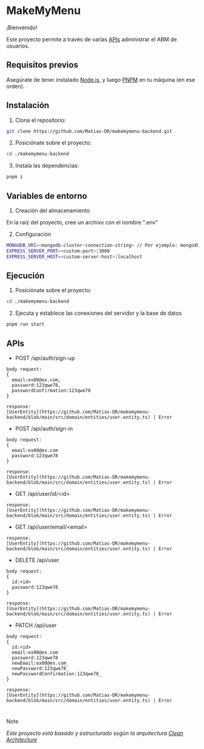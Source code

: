 # MakeMyMenu

¡Bienvenido!

Este proyecto permite a través de varias [APIs](https://es.wikipedia.org/wiki/API) administrar el ABM de usuarios.

## Requisitos previos

Asegúrate de tener instalado [Node.js](https://nodejs.org/en), y luego [PNPM](https://pnpm.io/) en tu máquina (en ese orden).

## Instalación

1. Clona el repositorio:

  ```bash
  git clone https://github.com/Matias-DR/makemymenu-backend.git
  ```

2. Posiciónate sobre el proyecto:

  ```bash
  cd ./makemymenu-backend
  ```

3. Instala las dependencias:

  ```bash
  pnpm i
  ```

## Variables de entorno

1. Creación del almacenamiento

En la raíz del proyecto, cree un archivo con el nombre ".env"

2. Configuración

  ```bash
  MONGODB_URI=<mongodb-cluster-connection-string> // Por ejemplo: mongodb+srv://<usuario>:<contraseña>@cluster.<codigo-de-cluster>.mongodb.net/<nombre-de-db-dentro-del-cluster>?retryWrites=true&w=majority
  EXPRESS_SERVER_PORT=<custom-port>|3000
  EXPRESS_SERVER_HOST=<custom-server-host>|localhost
  ```

## Ejecución

1. Posiciónate sobre el proyecto:

  ```bash
  cd ./makemymenu-backend
  ```

2. Ejecuta y establece las conexiones del servidor y la base de datos

  ```bash
  pnpm run start
  ```

## APIs

- POST /api/auth/sign-up
```
body request:
{
  email:ex00@ex.com,
  password:123qwe78,
  passwordConfirmation:123qwe78
}

response:
[UserEntity](https://github.com/Matias-DR/makemymenu-backend/blob/main/src/domain/entities/user.entity.ts) | Error
```

- POST /api/auth/sign-in
```
body request:
{
  email:ex00@ex.com
  password:123qwe78
}

response:
[UserEntity](https://github.com/Matias-DR/makemymenu-backend/blob/main/src/domain/entities/user.entity.ts) | Error
```

- GET /api/user/id/&lt;id&gt;
```
response:
[UserEntity](https://github.com/Matias-DR/makemymenu-backend/blob/main/src/domain/entities/user.entity.ts) | Error
```

- GET /api/user/email/&lt;email&gt;
```
response:
[UserEntity](https://github.com/Matias-DR/makemymenu-backend/blob/main/src/domain/entities/user.entity.ts) | Error
```

- DELETE /api/user
```
body request:
{
  id:<id>
  password:123qwe78
}

response:
[UserEntity](https://github.com/Matias-DR/makemymenu-backend/blob/main/src/domain/entities/user.entity.ts) | Error
```

- PATCH /api/user
```
body request:
{
  id:<id>
  email:ex00@ex.com
  password:123qwe78
  newEmail:ex00@ex.com_
  newPassword:123qwe78_
  newPasswordConfirmation:123qwe78_
}

response:
[UserEntity](https://github.com/Matias-DR/makemymenu-backend/blob/main/src/domain/entities/user.entity.ts) | Error
```

#

> [!NOTE]
> _Este proyecto está basado y estructurado según la arquitectura [Clean Architecture](https://blog.cleancoder.com/uncle-bob/2012/08/13/the-clean-architecture.html)_
